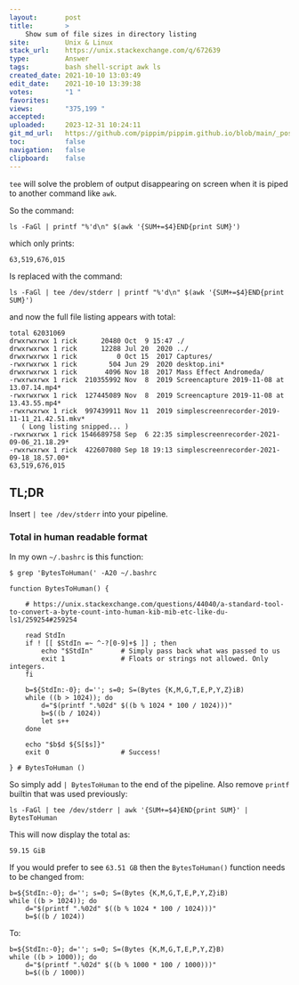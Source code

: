 ```yaml
---
layout:       post
title:        >
    Show sum of file sizes in directory listing
site:         Unix & Linux
stack_url:    https://unix.stackexchange.com/q/672639
type:         Answer
tags:         bash shell-script awk ls
created_date: 2021-10-10 13:03:49
edit_date:    2021-10-10 13:39:38
votes:        "1 "
favorites:    
views:        "375,199 "
accepted:     
uploaded:     2023-12-31 10:24:11
git_md_url:   https://github.com/pippim/pippim.github.io/blob/main/_posts/2021/2021-10-10-Show-sum-of-file-sizes-in-directory-listing.md
toc:          false
navigation:   false
clipboard:    false
---
```


`tee` will solve the problem of output disappearing on screen when it is piped to another command like `awk`.

So the command:

``` 
ls -FaGl | printf "%'d\n" $(awk '{SUM+=$4}END{print SUM}')
```

which only prints:

``` 
63,519,676,015
```

Is replaced with the command:

``` 
ls -FaGl | tee /dev/stderr | printf "%'d\n" $(awk '{SUM+=$4}END{print SUM}')
```

and now the full file listing appears with total:

``` 
total 62031069
drwxrwxrwx 1 rick      20480 Oct  9 15:47 ./
drwxrwxrwx 1 rick      12288 Jul 20  2020 ../
drwxrwxrwx 1 rick          0 Oct 15  2017 Captures/
-rwxrwxrwx 1 rick        504 Jun 29  2020 desktop.ini*
drwxrwxrwx 1 rick       4096 Nov 18  2017 Mass Effect Andromeda/
-rwxrwxrwx 1 rick  210355992 Nov  8  2019 Screencapture 2019-11-08 at 13.07.14.mp4*
-rwxrwxrwx 1 rick  127445089 Nov  8  2019 Screencapture 2019-11-08 at 13.43.55.mp4*
-rwxrwxrwx 1 rick  997439911 Nov 11  2019 simplescreenrecorder-2019-11-11_21.42.51.mkv*
   ( Long listing snipped... )
-rwxrwxrwx 1 rick 1546689758 Sep  6 22:35 simplescreenrecorder-2021-09-06_21.18.29*
-rwxrwxrwx 1 rick  422607080 Sep 18 19:13 simplescreenrecorder-2021-09-18_18.57.00*
63,519,676,015
```

## TL;DR

Insert `| tee /dev/stderr` into your pipeline.

### Total in human readable format

In my own `~/.bashrc` is this function:

``` 
$ grep 'BytesToHuman(' -A20 ~/.bashrc

function BytesToHuman() {

    # https://unix.stackexchange.com/questions/44040/a-standard-tool-to-convert-a-byte-count-into-human-kib-mib-etc-like-du-ls1/259254#259254

    read StdIn
    if ! [[ $StdIn =~ ^-?[0-9]+$ ]] ; then
        echo "$StdIn"       # Simply pass back what was passed to us
        exit 1              # Floats or strings not allowed. Only integers.
    fi

    b=${StdIn:-0}; d=''; s=0; S=(Bytes {K,M,G,T,E,P,Y,Z}iB)
    while ((b > 1024)); do
        d="$(printf ".%02d" $((b % 1024 * 100 / 1024)))"
        b=$((b / 1024))
        let s++
    done

    echo "$b$d ${S[$s]}"
    exit 0                  # Success!

} # BytesToHuman ()
```

So simply add `| BytesToHuman` to the end of the pipeline. Also remove `printf` builtin that was used previously:

``` 
ls -FaGl | tee /dev/stderr | awk '{SUM+=$4}END{print SUM}' | BytesToHuman
```

This will now display the total as:

``` 
59.15 GiB
```

If you would prefer to see `63.51 GB` then the `BytesToHuman()` function needs to be changed from:

``` 
b=${StdIn:-0}; d=''; s=0; S=(Bytes {K,M,G,T,E,P,Y,Z}iB)
while ((b > 1024)); do
    d="$(printf ".%02d" $((b % 1024 * 100 / 1024)))"
    b=$((b / 1024))
```

To:

``` 
b=${StdIn:-0}; d=''; s=0; S=(Bytes {K,M,G,T,E,P,Y,Z}B)
while ((b > 1000)); do
    d="$(printf ".%02d" $((b % 1000 * 100 / 1000)))"
    b=$((b / 1000))
```
